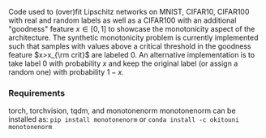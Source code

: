 Code used to (over)fit Lipschitz networks on MNIST, CIFAR10, CIFAR100 with real and random labels as well as a CIFAR100 with an additional "goodness" feature $x\in [0,1]$ to showcase the monotonicity aspect of the architecture. The synthetic monotonicity problem is currently implemented such that samples with values above a critical threshold in the goodness feature $x>x_{\rm crit}$ are labeled 0. An alternative implementation is to take label 0 with probability $x$ and keep the original label (or assign a random one) with probability $1-x$.
### Requirements
torch, torchvision, tqdm, and monotonenorm 
monotonenorm can be installed as:
``pip install monotonenorm``
or 
``conda install -c okitouni monotonenorm``